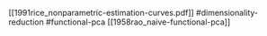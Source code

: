 [[1991rice_nonparametric-estimation-curves.pdf]]
#dimensionality-reduction #functional-pca
[[1958rao_naive-functional-pca]]

